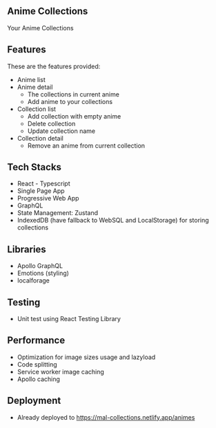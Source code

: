## Anime Collections
Your Anime Collections

## Features
These are the features provided:
- Anime list
- Anime detail
  - The collections in current anime
  - Add anime to your collections
- Collection list
  - Add collection with empty anime
  - Delete collection
  - Update collection name
- Collection detail
  - Remove an anime from current collection

## Tech Stacks
- React - Typescript
- Single Page App
- Progressive Web App
- GraphQL
- State Management: Zustand
- IndexedDB (have fallback to WebSQL and LocalStorage) for storing collections

## Libraries
- Apollo GraphQL
- Emotions (styling)
- localforage

## Testing
- Unit test using React Testing Library

## Performance
- Optimization for image sizes usage and lazyload
- Code splitting
- Service worker image caching
- Apollo caching

## Deployment
- Already deployed to https://mal-collections.netlify.app/animes

